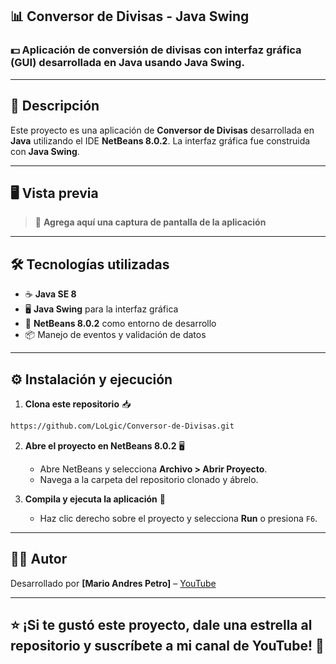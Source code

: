 ## 📊 Conversor de Divisas - Java Swing

### 💵 Aplicación de conversión de divisas con interfaz gráfica (GUI) desarrollada en Java usando Java Swing.

----------

## 📝 Descripción

Este proyecto es una aplicación de **Conversor de Divisas** desarrollada en **Java** utilizando el IDE **NetBeans 8.0.2**. La interfaz gráfica fue construida con **Java Swing**.

----------

## 🖥️ Vista previa

> 🔽 **Agrega aquí una captura de pantalla de la aplicación**
> 
----------
## 🛠️ Tecnologías utilizadas

-   ☕ **Java SE 8**
-   🖥️ **Java Swing** para la interfaz gráfica
-   🧩 **NetBeans 8.0.2** como entorno de desarrollo
-   📦 Manejo de eventos y validación de datos
----------
## ⚙️ Instalación y ejecución

1.  **Clona este repositorio** 📥
    
   ```bash
https://github.com/LoLgic/Conversor-de-Divisas.git

```
    
2.  **Abre el proyecto en NetBeans 8.0.2** 🖥️
    
    -   Abre NetBeans y selecciona **Archivo > Abrir Proyecto**.
    -   Navega a la carpeta del repositorio clonado y ábrelo.
3.  **Compila y ejecuta la aplicación** 🚀
    
    -   Haz clic derecho sobre el proyecto y selecciona **Run** o presiona `F6`.
----------
## 👨‍💻 Autor

Desarrollado por **[Mario Andres Petro]**
 – [YouTube](https://www.youtube.com/watch?v=uHSJyYkRMXY&t=25s)

----------
## ⭐ ¡Si te gustó este proyecto, dale una estrella al repositorio y suscríbete a mi canal de YouTube! 🌟
